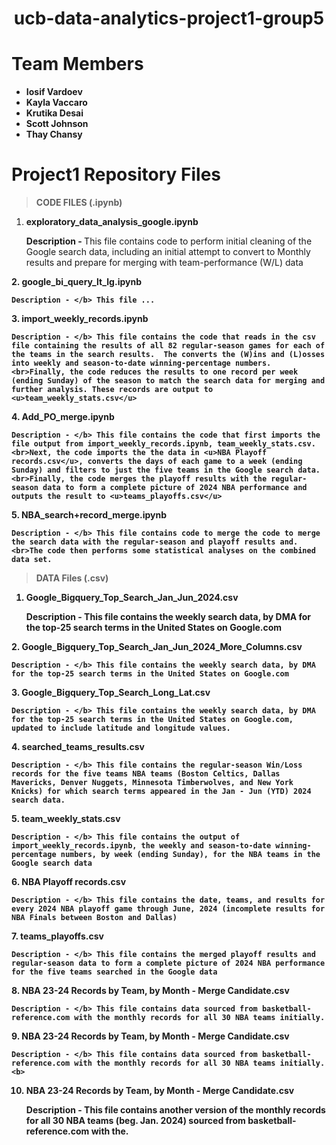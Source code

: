 # <center>ucb-data-analytics-project1-group5</center>
# Team Members

- <b>Iosif Vardoev
- Kayla Vaccaro
- Krutika Desai
- Scott Johnson
- Thay Chansy</b>
# Project1 Repository Files
 > <b>CODE FILES (.ipynb) 
1. exploratory_data_analysis_google.ipynb
 
    Description - </b> This file contains code to perform initial cleaning of the Google search data, including an initial attempt to convert to Monthly results and prepare for merging with team-performance (W/L) data
<b>
2. google_bi_query_lt_lg.ipynb
 
    Description - </b> This file ...
<b>
3.  import_weekly_records.ipynb

    Description - </b> This file contains the code that reads in the csv file containing the results of all 82 regular-season games for each of the teams in the search results.  The converts the (W)ins and (L)osses into weekly and season-to-date winning-percentage numbers. 
    <br>Finally, the code reduces the results to one record per week (ending Sunday) of the season to match the search data for merging and further analysis. These records are output to <u>team_weekly_stats.csv</u>
<b>
4.  Add_PO_merge.ipynb

    Description - </b> This file contains the code that first imports the file output from import_weekly_records.ipynb, team_weekly_stats.csv.
    <br>Next, the code imports the the data in <u>NBA Playoff records.csv</u>, converts the days of each game to a week (ending Sunday) and filters to just the five teams in the Google search data.
    <br>Finally, the code merges the playoff results with the regular-season data to form a complete picture of 2024 NBA performance and outputs the result to <u>teams_playoffs.csv</u>
<b>
5.  NBA_search+record_merge.ipynb 

    Description - </b> This file contains code to merge the code to merge the search data with the regular-season and playoff results and.
    <br>The code then performs some statistical analyses on the combined data set.

> <b>DATA Files (.csv) 
1. Google_Bigquery_Top_Search_Jan_Jun_2024.csv
 
    Description - </b> This file contains the weekly search data, by DMA for the top-25 search terms in the United States on Google.com 
<b>
2. Google_Bigquery_Top_Search_Jan_Jun_2024_More_Columns.csv
 
    Description - </b> This file contains the weekly search data, by DMA for the top-25 search terms in the United States on Google.com 
<b>
3. Google_Bigquery_Top_Search_Long_Lat.csv
 
    Description - </b> This file contains the weekly search data, by DMA for the top-25 search terms in the United States on Google.com, updated to include latitude and longitude values.
<b>
4. searched_teams_results.csv
 
    Description - </b> This file contains the regular-season Win/Loss records for the five teams NBA teams (Boston Celtics, Dallas Mavericks, Denver Nuggets, Minnesota Timberwolves, and New York Knicks) for which search terms appeared in the Jan - Jun (YTD) 2024 search data.
<b>
5.  team_weekly_stats.csv

    Description - </b> This file contains the output of import_weekly_records.ipynb, the weekly and season-to-date winning-percentage numbers, by week (ending Sunday), for the NBA teams in the Google search data
<b>
6.  NBA Playoff records.csv 

    Description - </b> This file contains the date, teams, and results for every 2024 NBA playoff game through June, 2024 (incomplete results for NBA Finals between Boston and Dallas)
<b>
7.  teams_playoffs.csv 

    Description - </b> This file contains the merged playoff results and regular-season data to form a complete picture of 2024 NBA performance for the five teams searched in the Google data
<b>
8.  NBA 23-24 Records by Team, by Month - Merge Candidate.csv 

    Description - </b> This file contains data sourced from basketball-reference.com with the monthly records for all 30 NBA teams initially.
<b>
9.  NBA 23-24 Records by Team, by Month - Merge Candidate.csv 

    Description - </b> This file contains data sourced from basketball-reference.com with the monthly records for all 30 NBA teams initially.
    <b>
10. NBA 23-24 Records by Team, by Month - Merge Candidate.csv 

    Description - </b> This file contains another version of the  monthly records for all 30 NBA teams (beg. Jan. 2024) sourced from basketball-reference.com with the.
    
    




